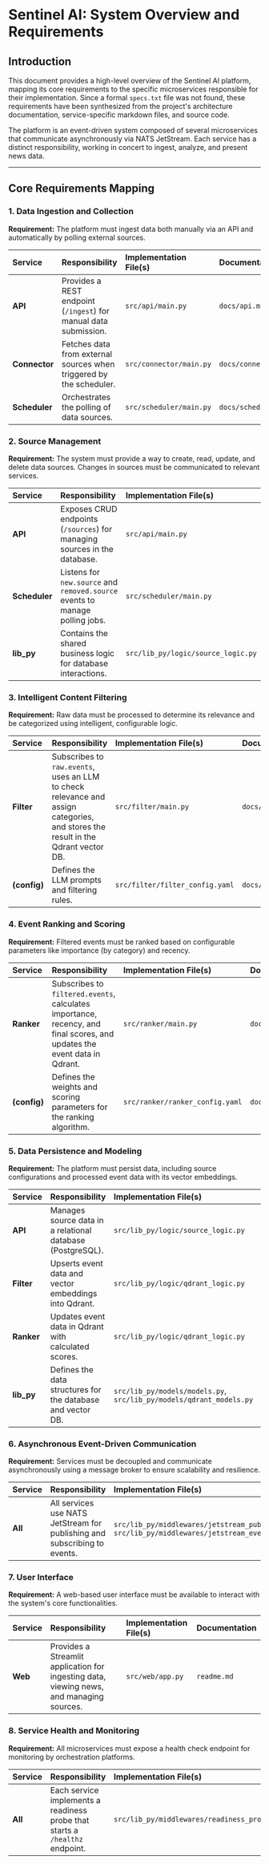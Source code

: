 # Sentinel AI: System Overview and Requirements

## Introduction

This document provides a high-level overview of the Sentinel AI platform, mapping its core requirements to the specific microservices responsible for their implementation. Since a formal `specs.txt` file was not found, these requirements have been synthesized from the project's architecture documentation, service-specific markdown files, and source code.

The platform is an event-driven system composed of several microservices that communicate asynchronously via NATS JetStream. Each service has a distinct responsibility, working in concert to ingest, analyze, and present news data.

---

## Core Requirements Mapping

### 1. Data Ingestion and Collection

**Requirement:** The platform must ingest data both manually via an API and automatically by polling external sources.

| Service | Responsibility | Implementation File(s) | Documentation |
| :--- | :--- | :--- | :--- |
| **API** | Provides a REST endpoint (`/ingest`) for manual data submission. | `src/api/main.py` | `docs/api.md` |
| **Connector** | Fetches data from external sources when triggered by the scheduler. | `src/connector/main.py` | `docs/connector.md` |
| **Scheduler** | Orchestrates the polling of data sources. | `src/scheduler/main.py` | `docs/scheduler.md` |

### 2. Source Management

**Requirement:** The system must provide a way to create, read, update, and delete data sources. Changes in sources must be communicated to relevant services.

| Service | Responsibility | Implementation File(s) | Documentation |
| :--- | :--- | :--- | :--- |
| **API** | Exposes CRUD endpoints (`/sources`) for managing sources in the database. | `src/api/main.py` | `docs/api.md` |
| **Scheduler**| Listens for `new.source` and `removed.source` events to manage polling jobs. | `src/scheduler/main.py` | `docs/scheduler.md` |
| **lib_py** | Contains the shared business logic for database interactions. | `src/lib_py/logic/source_logic.py` | N/A |

### 3. Intelligent Content Filtering

**Requirement:** Raw data must be processed to determine its relevance and be categorized using intelligent, configurable logic.

| Service | Responsibility | Implementation File(s) | Documentation |
| :--- | :--- | :--- | :--- |
| **Filter** | Subscribes to `raw.events`, uses an LLM to check relevance and assign categories, and stores the result in the Qdrant vector DB. | `src/filter/main.py` | `docs/filter.md` |
| **(config)** | Defines the LLM prompts and filtering rules. | `src/filter/filter_config.yaml` | `docs/filter.md` |

### 4. Event Ranking and Scoring

**Requirement:** Filtered events must be ranked based on configurable parameters like importance (by category) and recency.

| Service | Responsibility | Implementation File(s) | Documentation |
| :--- | :--- | :--- | :--- |
| **Ranker** | Subscribes to `filtered.events`, calculates importance, recency, and final scores, and updates the event data in Qdrant. | `src/ranker/main.py` | `docs/ranker.md` |
| **(config)** | Defines the weights and scoring parameters for the ranking algorithm. | `src/ranker/ranker_config.yaml` | `docs/ranker.md` |

### 5. Data Persistence and Modeling

**Requirement:** The platform must persist data, including source configurations and processed event data with its vector embeddings.

| Service | Responsibility | Implementation File(s) | Documentation |
| :--- | :--- | :--- | :--- |
| **API** | Manages source data in a relational database (PostgreSQL). | `src/lib_py/logic/source_logic.py` | `docs/api.md` |
| **Filter** | Upserts event data and vector embeddings into Qdrant. | `src/lib_py/logic/qdrant_logic.py` | `docs/filter.md` |
| **Ranker** | Updates event data in Qdrant with calculated scores. | `src/lib_py/logic/qdrant_logic.py` | `docs/ranker.md` |
| **lib_py** | Defines the data structures for the database and vector DB. | `src/lib_py/models/models.py`, `src/lib_py/models/qdrant_models.py` | N/A |

### 6. Asynchronous Event-Driven Communication

**Requirement:** Services must be decoupled and communicate asynchronously using a message broker to ensure scalability and resilience.

| Service | Responsibility | Implementation File(s) | Documentation |
| :--- | :--- | :--- | :--- |
| **All** | All services use NATS JetStream for publishing and subscribing to events. | `src/lib_py/middlewares/jetstream_publisher.py`, `src/lib_py/middlewares/jetstream_event_subscriber.py` | `docs/architecture.md` |

### 7. User Interface

**Requirement:** A web-based user interface must be available to interact with the system's core functionalities.

| Service | Responsibility | Implementation File(s) | Documentation |
| :--- | :--- | :--- | :--- |
| **Web** | Provides a Streamlit application for ingesting data, viewing news, and managing sources. | `src/web/app.py` | `readme.md` |

### 8. Service Health and Monitoring

**Requirement:** All microservices must expose a health check endpoint for monitoring by orchestration platforms.

| Service | Responsibility | Implementation File(s) | Documentation |
| :--- | :--- | :--- | :--- |
| **All** | Each service implements a readiness probe that starts a `/healthz` endpoint. | `src/lib_py/middlewares/readiness_probe.py` | `docs/guardian.md` |
